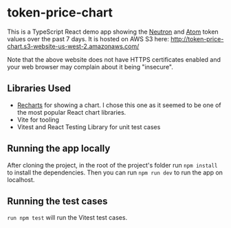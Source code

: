 # token-price-chart

This is a TypeScript React demo app showing the [Neutron](https://www.neutron.org/) and [Atom](https://app.astroport.fi/swap) token values over the past 7 days. It is hosted on AWS S3 here: http://token-price-chart.s3-website-us-west-2.amazonaws.com/

Note that the above website does not have HTTPS certificates enabled and your web browser may complain about it being "insecure".

## Libraries Used

- [Recharts](https://recharts.org/) for showing a chart. I chose this one as it seemed to be one of the most popular React chart libraries.
- Vite for tooling
- Vitest and React Testing Library for unit test cases

## Running the app locally

After cloning the project, in the root of the project's folder run `npm install` to install the dependencies. Then you can run `npm run dev` to run the app on localhost.

## Running the test cases

`run npm test` will run the Vitest test cases.
